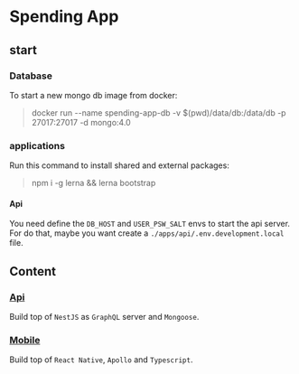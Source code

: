 # Spending App

## start

### Database

To start a new mongo db image from docker:
> docker run --name spending-app-db -v $(pwd)/data/db:/data/db -p 27017:27017 -d mongo:4.0

### applications

Run this command to install shared and external packages:
> npm i -g lerna && lerna bootstrap

#### Api

You need define the `DB_HOST` and `USER_PSW_SALT` envs to start the api server.
For do that, maybe you want create a `./apps/api/.env.development.local` file.


## Content

### [Api](./apps/api)

Build top of `NestJS` as `GraphQL` server and `Mongoose`.

### [Mobile](./apps/mobile)

Build top of `React Native`, `Apollo` and `Typescript`.


